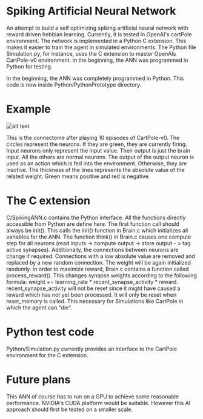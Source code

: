 # Spiking Artificial Neural Network

An attempt to build a self optimizing spiking artificial neural network with reward driven hebbian learning. Currently, it is tested in OpenAI's cartPole environment. The network is implemented in a Python C extension. This makes it easier to train the agent in simulated environments. The Python file Simulation.py, for instance, uses the C extension to master OpenAIs CartPole-v0 environment. In the beginning, the ANN was programmed in Python for testing.

In the beginning, the ANN was completely programmed in Python. This code is now inside Python/PythonPrototype directory.

# Example
![alt text](https://github.com/AlexanderKoch-Koch/EvolvingANN/blob/master/Example_Connectome.png "example connectome")

This is the connectome after playing 10 episodes of CartPole-v0. The circles represent the neurons. If they are green, they are currently firing. Input neurons only represent the input value. Their output is just the brain input. All the others are normal neurons. The output of the output neuron is used as an action which is fed into the environment. Otherwise, they are inactive. The thickness of the lines represents the absolute value of the related weight. Green means positive and red is negative.

# The C extension
C/SpikingANN.c contains the Python interface. All the functions directly accessible from Python are define here. The first function call should always be init(). This calls the init() function in Brain.c which initializes all variables for the ANN.
The function think() in Brain.c causes one compute step for all neurons (read inputs -> compute output -> store output - > tag active synapses). Additionally, the connections between neurons are change if required. Connections with a low absolute value are removed and replaced by a new random connection. The weight will be again initialized randomly.
In order to maximize reward, Brain.c contains a function called process_reward(). This changes synapse weights according to the following formula: weight += learning_rate * recent_synapse_activity * reward. recent_synapse_activity will not be reset since it might have caused a reward which has not yet been processed. It will only be reset when reset_memory is called. This necessary for Simulations like CartPole in which the agent can "die".

# Python test code
Python/Simulation.py currently provides an interface to the CartPole environment for the C extension.

# Future plans
This ANN of course has to run on a GPU to achieve some reasonable performance. NVIDIA's CUDA platform would be suitable. However this AI approach should first be tested on a smaller scale.
